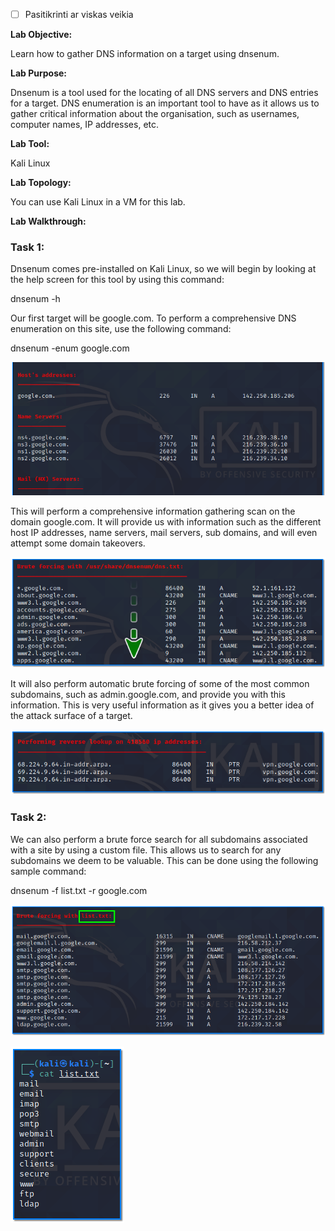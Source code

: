 - [ ] Pasitikrinti ar viskas veikia

**Lab Objective:**

Learn how to gather DNS information on a target using dnsenum.

**Lab Purpose:**

Dnsenum is a tool used for the locating of all DNS servers and DNS entries for a target. DNS enumeration is an important tool to have as it allows us to gather critical information about the organisation, such as usernames, computer names, IP addresses, etc.

**Lab Tool:**

Kali Linux

**Lab Topology:**

You can use Kali Linux in a VM for this lab.

**Lab Walkthrough:**

### Task 1:

Dnsenum comes pre-installed on Kali Linux, so we will begin by looking at the help screen for this tool by using this command:

dnsenum -h

Our first target will be google.com. To perform a comprehensive DNS enumeration on this site, use the following command:

dnsenum -enum google.com

![dnsenum](attachements/dnsenum-1.png)

This will perform a comprehensive information gathering scan on the domain google.com. It will provide us with information such as the different host IP addresses, name servers, mail servers, sub domains, and will even attempt some domain takeovers.

![dnsenum](attachements/dnsenum-4.png)

It will also perform automatic brute forcing of some of the most common subdomains, such as admin.google.com, and provide you with this information. This is very useful information as it gives you a better idea of the attack surface of a target.

![dnsenum](attachements/dnsenum-2.png)

### Task 2:

We can also perform a brute force search for all subdomains associated with a site by using a custom file. This allows us to search for any subdomains we deem to be valuable. This can be done using the following sample command:

dnsenum -f list.txt -r google.com

![dnsenum](attachements/dnsenum-3.png)

![dnsenum](attachements/dnsenum.png)